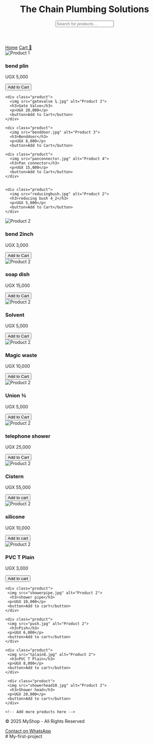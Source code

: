<!DOCTYPE html>
<html lang="en">
<head>
  <meta charset="UTF-8">
  <title>The chain plumbing solutions</title>
  <meta name="viewport" content="width=device-width, initial-scale=1.0">
  <link rel="stylesheet" href="style.css">
</head>
<body>
  <header>
    <h1>The Chain Plumbing Solutions</h1>
    <input type="text" placeholder="Search for products...">
  </header>

  <nav>
    <a href="#">Home</a>
    <a href="#">Cart 🛒</a>
    <a href="#"></a>
    <a href="#"></a>
    <a href="#"></a>
  </nav>

  <section class="products">
    <div class="product">
      <img src="bendplain.jpg" alt="Product 1">
      <h3>bend plin</h3>
      <p>UGX 5,000</p>
      <button>Add to Cart</button>
    </div>

    <div class="product">
      <img src="gatevalve ¾.jpg" alt="Product 2">
      <h3>Gate Valve</h3>
      <p>UGX 20,000</p>
      <button>Add to Cart</button>
    </div>
    
    <div class="product">
      <img src="benddoor.jpg" alt="Product 3">
      <h3>Benddoor</h3>
      <p>UGX 8,000</p>
      <button>Add to Cart</button>
   </div>
    
    <div class="product">
      <img src="panconnector.jpg" alt="Product 4">
      <h3>Pan connector</h3>
      <p>UGX 15,000</p>
      <button>Add to Cart</button>
    </div>
    

    <div class="product">
      <img src="reducingbush.jpg" alt="Product 2">
      <h3>reducing bush 4_2</h3>
      <p>UGX 5,000</p>
      <button>Add to Cart</button>
    </div>

   <div class="product">
      <img src="bend.jpg" alt="Product 2">
      <h3>bend 2inch</h3>
      <p>UGX 3,000</p>
      <button>Add to Cart</button>
    </div>
 
   <div class="product">
      <img src="soapdish.jpg" alt="Product 2">
      <h3>soap dish</h3>
      <p>UGX 15,000</p>
      <button>Add to Cart</button>
    </div>

   <div class="product">
      <img src="PVCsolvent.jpg" alt="Product 2">
      <h3>Solvent</h3>
      <p>UGX 5,000</p>
      <button>Add to Cart</button>
    </div>
 
   <div class="product">
      <img src="magicwaste.jpg" alt="Product 2">
      <h3>Magic waste</h3>
      <p>UGX 10,000</p>
      <button>Add to Cart</button>
    </div>
 
   <div class="product">
      <img src="union.jpg" alt="Product 2">
      <h3>Union ¾</h3>
      <p>UGX 5,000</p>
      <button>Add to Cart</button>
    </div>

   <div class="product">
      <img src="telephoneshower.jpg" alt="Product 2">
      <h3>telephone shower</h3>
      <p>UGX 25,000</p>
      <button>Add to Cart</button>
    </div>
 
   <div class="product">
     <img src="cistern.jpg" alt="Product 2">
      <h3>Cistern</h3>
     <p>UGX 55,000</p>
     <button>Add to cart</button>
    </div>
 
   <div class="product">
     <img src="silicone.jpg" alt="Product 2">
      <h3>silicone</h3>
     <p>UGX 10,000</p>
     <button>Add to cart</button>
    </div>
   <div class="product">
     <img src="tplain.jpg" alt="Product 2">
      <h3>PVC T Plain</h3>
     <p>UGX 3,000</p>
     <button>Add to cart</button>
    </div>

    <div class="product">
     <img src="showerpipe.jpg" alt="Product 2">
      <h3>shower pipe</h3>
     <p>UGX 10,000</p>
     <button>Add to cart</button>
    </div>
    
    <div class="product">
     <img src="push.jpg" alt="Product 2">
      <h3>Pish</h3>
     <p>UGX 6,000</p>
     <button>Add to cart</button>
    </div>
    
    <div class="product">
     <img src="tplain8.jpg" alt="Product 2">
      <h3>PVC T Plain</h3>
     <p>UGX 8,000</p>
     <button>Add to cart</button>
    </div>
    
     <div class="product">
     <img src="showerhead10.jpg" alt="Product 2">
      <h3>Shower head</h3>
     <p>UGX 20,000</p>
     <button>Add to cart</button>
    </div>

    <!-- Add more products here -->
  </section>

  <footer>
    <p>&copy; 2025 MyShop - All Rights Reserved</p>
     <a class="buy-btn" href="https://wa.me/256707580735">Contact on WhatsApp</a>
  </footer>
</body>
</html># My-first-project
